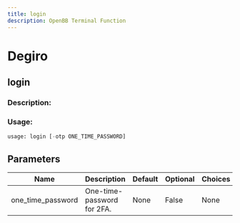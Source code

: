 ```yaml
---
title: login
description: OpenBB Terminal Function
---
```


# Degiro

## login

### Description: 



### Usage: 
```python
usage: login [-otp ONE_TIME_PASSWORD]
```

## Parameters

| Name | Description | Default | Optional | Choices |
| ---- | ----------- | ------- | -------- | ------- |
| one_time_password | One-time-password for 2FA. | None | False | None |


